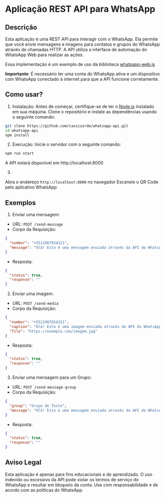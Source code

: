 # Aplicação REST API para WhatsApp

## Descrição

Esta aplicação é uma REST API para interagir com o WhatsApp. Ela permite que você envie mensagens e imagens para contatos e grupos do WhatsApp através de chamadas HTTP. A API utiliza a interface de automação do WhatsApp Web para realizar as ações.

Essa implementação é um exemplo de uso da biblioteca [whatsapp-web.js](https://wwebjs.dev/)

**Importante**: É necessário ter uma conta do WhatsApp ativa e um dispositivo com WhatsApp conectado à internet para que a API funcione corretamente.

## Como usar?

1. Instalação:
Antes de começar, certifique-se de ter o [Node.js](https://nodejs.org) instalado em sua máquina.
Clone o repositório e instale as dependências usando o seguinte comando:

```bash
git clone https://github.com/cassiusrde/whatsapp-api.git
cd whatsapp-api
npm install
```

2. Execução:
Inicie o servidor com o seguinte comando:

```bash
npm run start
```

A API estará disponível em http://localhost:8000

3. 
Abra o endereço `http://localhost:8000` no navegador 
Escaneie o QR Code pelo aplicativo WhatsApp


## Exemplos

1. Enviar uma mensagem:
* URL: `POST /send-message`
* Corpo da Requisição:
```json
{
  "number": "+5511987654321",
  "message": "Olá! Esta é uma mensagem enviada através da API do WhatsApp."
}
```

* Resposta:
```json
{
  "status": true,
  "response": ""
}
```

2. Enviar uma imagem:
* URL: `POST /send-media`
* Corpo da Requisição:
```json
{
  "number": "+5511987654321",
  "caption": "Olá! Esta é uma imagem enviada através da API do WhatsApp.",
  "file": "https://exemplo.com/imagem.jpg"
}
```

* Resposta:
```json
{
  "status": true,
  "response": ""
}
```

3. Enviar uma mensagem para um Grupo:
* URL: `POST /send-message-group`
* Corpo da Requisição:
```json
{
  "group": "Grupo de Teste",
  "message": "Olá! Esta é uma mensagem enviada através da API do WhatsApp."
}
```

* Resposta:
```json
{
  "status": true,
  "response": ""
}
```

##  Aviso Legal
Esta aplicação é apenas para fins educacionais e de aprendizado. O uso indevido ou excessivo da API pode violar os termos de serviço do WhatsApp e resultar em bloqueio da conta. Use com responsabilidade e de acordo com as políticas do WhatsApp.